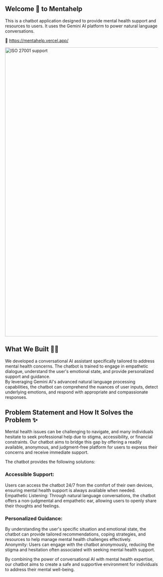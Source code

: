 ## Welcome 👋 to Mentahelp

This is a chatbot application designed to provide mental health support and resources to users. It uses the Gemini AI platform to power natural language conversations.

🔗 https://mentahelp.vercel.app/


<img width="950" alt="ISO 27001 support" src="https://github.com/kaju23/mentahelp/assets/104551058/1d28f5c4-ed34-4066-b53b-269684edff84">


## What We Built  👨‍💻
We developed a conversational AI assistant specifically tailored to address mental health concerns. The chatbot is trained to engage in empathetic dialogue, understand the user's emotional state, and provide personalized support and guidance. <br/>
By leveraging Gemini AI's advanced natural language processing capabilities, the chatbot can comprehend the nuances of user inputs, detect underlying emotions, and respond with appropriate and compassionate responses.

## Problem Statement and How It Solves the Problem ✨
Mental health issues can be challenging to navigate, and many individuals hesitate to seek professional help due to stigma, accessibility, or financial constraints. Our chatbot aims to bridge this gap by offering a readily available, anonymous, and judgment-free platform for users to express their concerns and receive immediate support.

The chatbot provides the following solutions:

### Accessible Support: 
Users can access the chatbot 24/7 from the comfort of their own devices, ensuring mental health support is always available when needed.
Empathetic Listening: Through natural language conversations, the chatbot offers a non-judgmental and empathetic ear, allowing users to openly share their thoughts and feelings.<br/>

### Personalized Guidance: 
By understanding the user's specific situation and emotional state, the chatbot can provide tailored recommendations, coping strategies, and resources to help manage mental health challenges effectively.<br/>
Anonymity: Users can engage with the chatbot anonymously, reducing the stigma and hesitation often associated with seeking mental health support.<br/>

By combining the power of conversational AI with mental health expertise, our chatbot aims to create a safe and supportive environment for individuals to address their mental well-being.

